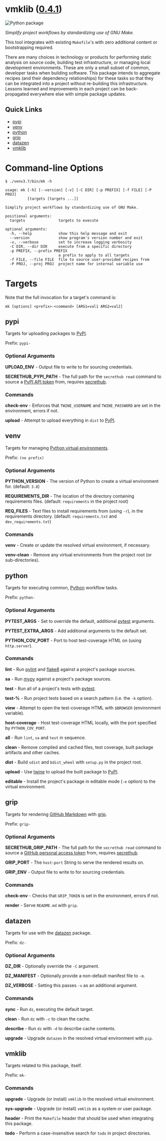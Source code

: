 <!--
    =====================================
    generator=datazen
    version=1.3.3
    hash=c97bd89032fde69f5aff6a627a4336b7
    =====================================
-->

# vmklib ([0.4.1](https://pypi.org/project/vmklib/))

![Python package](https://github.com/vkottler/vmklib/workflows/Python%20package/badge.svg)

*Simplify project workflows by standardizing use of GNU Make.*

This tool integrates with existing `Makefile`'s with zero additional
content or bootstrapping required.

There are many choices in technology or products for performing static
analysis on source code, building test infrastructure, or managing local
development environments. These are only a small subset of common, developer
tasks when building software. This package intends to aggregate recipes
(and their dependency relationships) for these tasks so that they can be
integrated into a project without re-building this infrastructure. Lessons
learned and improvements in each project can be back-propagated everywhere
else with simple package updates.

## Quick Links

* [pypi](#pypi)
* [venv](#venv)
* [python](#python)
* [grip](#grip)
* [datazen](#datazen)
* [vmklib](#vmklib)

# Command-line Options

```
$ ./venv3.7/bin/mk -h

usage: mk [-h] [--version] [-v] [-C DIR] [-p PREFIX] [-f FILE] [-P PROJ]
          [targets [targets ...]]

Simplify project workflows by standardizing use of GNU Make.

positional arguments:
  targets               targets to execute

optional arguments:
  -h, --help            show this help message and exit
  --version             show program's version number and exit
  -v, --verbose         set to increase logging verbosity
  -C DIR, --dir DIR     execute from a specific directory
  -p PREFIX, --prefix PREFIX
                        a prefix to apply to all targets
  -f FILE, --file FILE  file to source user-provided recipes from
  -P PROJ, --proj PROJ  project name for internal variable use

```

# Targets

Note that the full invocation for a target's command is:

```
mk [options] <prefix>-<command> [ARG1=val1 ARG2=val2]
```

## pypi

Targets for uploading packages to [PyPI](https://pypi.org/).

Prefix: `pypi-`

### Optional Arguments

**UPLOAD_ENV** - Output file to write to for sourcing credentials.

**SECRETHUB_PYPI_PATH** - The full path for the `secrethub read` command to source a [PyPI API token](https://pypi.org/help/#apitoken) from, requires [secrethub](https://secrethub.io/).



### Commands

**check-env** - Enforces that `TWINE_USERNAME` and `TWINE_PASSWORD` are set in the environment, errors if not.


**upload** - Attempt to upload everything in `dist` to [PyPI](https://pypi.org/).


## venv

Targets for managing [Python virtual environments](https://docs.python.org/3/library/venv.html).

Prefix: `(no prefix)`

### Optional Arguments

**PYTHON_VERSION** - The version of Python to create a virtual environment for. (default: `3.8`)

**REQUIREMENTS_DIR** - The location of the directory containing requirements files. (default: `requirements` in the project root)

**REQ_FILES** - Text files to install requirements from (using `-r`), in the requirements directory. (default: `requirements.txt` and `dev_requirements.txt`)


### Commands

**venv** - Create or update the resolved virtual environment, if necessary.

**venv-clean** - Remove any virtual environments from the project root (or sub-directories).


## python

Targets for executing common, [Python](https://www.python.org/) workflow tasks.


Prefix: `python-`

### Optional Arguments

**PYTEST_ARGS** - Set to override the default, additional [pytest](https://docs.pytest.org/en/stable/) arguments.

**PYTEST_EXTRA_ARGS** - Add additional arguments to the default set.

**PYTHON_COV_PORT** - Port to host test-coverage HTML on (using `http.server`).


### Commands

**lint** - Run [pylint](https://www.pylint.org/) and [flake8](https://flake8.pycqa.org/en/latest/) against a project's package sources.

**sa** - Run [mypy](http://mypy-lang.org/) against a project's package sources.

**test** - Run all of a project's tests with [pytest](https://docs.pytest.org/en/stable/).

**test-%** - Run project tests based on a search pattern (i.e. the `-k` option).

**view** - Attempt to open the test-coverage HTML with `$BROWSER` (environment variable).

**host-coverage** - Host test-coverage HTML locally, with the port specified by `PYTHON_COV_PORT`.

**all** - Run `lint`, `sa` and `test` in sequence.

**clean** - Remove compiled and cached files, test coverage, built package artifacts and other caches.

**dist** - Build `sdist` and `bdist_wheel` with `setup.py` in the project root.

**upload** - Use [twine](https://pypi.org/project/twine/) to upload the built package to [PyPI](https://pypi.org/).

**editable** - Install the project's package in editable mode (`-e` option) to the virtual environment.


## grip

Targets for rendering [GitHub Markdown](https://docs.github.com/en/rest/reference/markdown) with [grip](https://github.com/joeyespo/grip).


Prefix: `grip-`

### Optional Arguments

**SECRETHUB_GRIP_PATH** - The full path for the `secrethub read` command to source a [GitHub personal access token](https://docs.github.com/en/github/authenticating-to-github/creating-a-personal-access-token) from, requires [secrethub](https://secrethub.io/).


**GRIP_PORT** - The `host:port` String to serve the rendered results on.

**GRIP_ENV** - Output file to write to for sourcing credentials.


### Commands

**check-env** - Checks that `GRIP_TOKEN` is set in the environment, errors if not.

**render** - Serve `README.md` with `grip`.


## datazen

Targets for use with the [datazen](https://pypi.org/project/datazen/) package.

Prefix: `dz-`

### Optional Arguments

**DZ_DIR** - Optionally override the `-C` argument.

**DZ_MANIFEST** - Optionally provide a non-default manifest file to `-m`.

**DZ_VERBOSE** - Setting this passes `-v` as an additional argument.


### Commands

**sync** - Run `dz`, executing the default target.

**clean** - Run `dz` with `-c` to clean the cache.

**describe** - Run `dz` with `-d` to describe cache contents.

**upgrade** - Upgrade `datazen` in the resolved virtual environment with `pip`.


## vmklib

Targets related to this package, itself.

Prefix: `mk-`


### Commands

**upgrade** - Upgrade (or install) `vmklib` in the resolved virtual environment.

**sys-upgrade** - Upgrade (or install) `vmklib` as a system or user package.

**header** - Print the `Makefile` header that should be used when integrating this package.

**todo** - Perform a case-insensitive search for `todo` in project directories.
